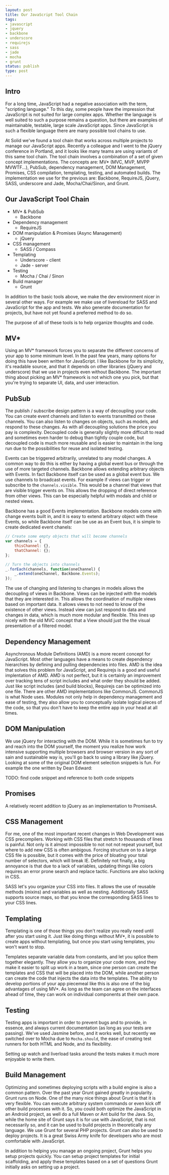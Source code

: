 ```yaml
---
layout: post
title: Our JavaScript Tool Chain
tags:
- javascript
- jquery
- backbone
- underscore
- requirejs
- sass
- jade
- mocha
- grunt
status: publish
type: post
---
```


## Intro

For a long time, JavaScript had a negative association with the term, "scripting language."
To this day, some people have the impression that JavaScript is not suited for large
complex apps. Whether the language is well suited to such a purpose remains a question, but
there are examples of maintainable, testable, large scale JavaScript apps. Since JavaScript
is such a flexible language there are many possible tool chains to use.

At Solid we've found a tool chain that works across multiple projects to manage our JavaScript
apps. Recently a colleague and I went to the jQuery conference in Portland, and it looks
like many teams are using variants of this same tool chain. The tool chain involves a combination
of a set of given concept implementations. The concepts are: MV* (MVC, MVP, MVPP
MVWTF...), PubSub, dependency management, DOM Management, Promises, CSS compilation, templating, testing, and automated builds.
The implementation we use for the previous are: Backbone, RequireJS, jQuery, SASS, underscore and Jade,
Mocha/Chai/Sinon, and Grunt.

## Our JavaScript Tool Chain

* MV* & PubSub
    * Backbone
* Dependency management
    * RequireJS
* DOM manipulation & Promises (Async Management)
    * jQuery
* CSS management
    * SASS / Compass
* Templating
    * Underscore - client
    * Jade - server
* Testing
    * Mocha / Chai / Sinon
* Build manager
    * Grunt

In addition to the basic tools above, we make the dev environment nicer in several other ways.
For example we make use of livereload for SASS and JavaScript for the app and tests. We also
generate documentation for projects, but have not yet found a preferred method to do so.

The purpose of all of these tools is to help organize thoughts and code.

## MV*

Using an MV* framework forces you to separate the different concerns of your app to
some minimum level. In the past few years, many options for doing this have been written for
JavaScript. I like Backbone for its simplicity, it's readable source, and that it depends
on other libraries (jQuery and underscore) that we use in projects even without
Backbone. The important thing about picking an MV* framework is not which one you pick,
but that you're trying to separate UI, data, and user interaction.

## PubSub

The publish / subscribe design pattern is a way of decoupling your code. You can create event
channels and listen to events transmitted on these channels. You can also listen to changes
on objects, such as models, and respond to these changes. As with all decoupling solutions
the price you pay is complexity. Decoupled code is generally slightly more difficult to
read and sometimes even harder to debug than tightly couple code, but decoupled code is much
more reusable and is easier to maintain in the long run due to the possibilities for reuse
and isolated testing.

Events can be triggered arbitrarily, unrelated to any model changes. A common way to
 do this is either by having a global event bus or through the use of more targeted channels.
 Backbone allows extending arbitrary objects with Events. In fact Backbone itself can be
 used as a global event bus. We use channels to broadcast events. For example if views can
 trigger or subscribe to the `channels.visible`. This would be a channel that views that are
 visible trigger events on. This allows the dropping of direct reference from other views.
 This can be especially helpful with modals and child or nested views.

Backbone has a good Events implementation. Backbone models come with
change events built in, and it is easy to extend arbitrary object with these Events, so
while Backbone itself can be use as an Event bus, it is simple to create dedicated event
chanels:

```javascript
// Create some empty objects that will become channels
var channels = {
    thisChannel: {},
    thatChannel: {};
};

// Turn the objects into channels
_.forEach(channels, function(oneChannel) {
    _.extend(oneChannel, Backbone.Events);
});
```

The use of changing and listening to changes in models
allows the decoupling of views in Backbone. Views can be injected with the models that they
 are interested in. This allows the coordination of multiple views based on important data.
 It allows views to not need to know of the existence of other views. Instead view can just
 respond to data and changes in data, which is much more modular and flexible. This lines
 up nicely with the old MVC concept that a View should just the the visual presentation of
 a filtered model.

## Dependency Management

Asynchronous Module Definitions (AMD) is a more recent concept for JavaScript. Most other
languages have a means to create dependency hierarchies by defining and pulling
dependencies into files. AMD is the idea that solves this problem for JavaScript, and
Requirejs is a good and useful implentation of AMD. AMD is not perfect, but it is certainly
an improvement over tracking tens of script includes and what order they should be added.
Just like script includes (and build blocks), Requirejs can be optimized into one file.
There are other AMD implementations like CommonJS. CommonJS is what Node uses.
Modules not only help in dependency management and ease of testing, they also allow you to
conceptually isolate logical pieces of the code, so that you don't have to keep the entire
app in your head at all times.

## DOM Manipulation

We use jQuery for interacting with the DOM. While it is sometimes fun to try and reach into
the DOM yourself, the moment you realize how work intensive supporting multiple browsers and
browser version in any sort of sain and sustainable way is, you'll go back to using a library
like jQuery. Looking at some of the original DOM element selection snippets is fun. For example
the one written by Dean Edward:

TODO: find code snippet and reference to both code snippets

## Promises

A relatively recent addition to jQuery as an implementation to PromisesA.

## CSS Management

For me, one of the most important recent changes in Web Development was CSS precompilers.
Working with CSS files that stretch to thousands of lines is painful. Not only is it almost
impossible to not not not repeat yourself, but where to add new CSS is often ambigous. Forcing
structure on to a large CSS file is possible, but it comes with the price of bloating your
total number of selectors, which will break IE. Definitely not finally, a big annoyance is that due
to a lack of variables, updating things like colors requires an error prone search and
replace tactic. Functions are also lacking in CSS.

SASS let's you organize your CSS into files. It allows the use of reusable methods (mixins)
and variables as well as nesting. Additionally SASS supports source maps, so that you know the corresponding
SASS lines to your CSS lines.

## Templating

Templating is one of those things you don't realize you really need until after you start
using it. Just like doing things without MV*, it is possible to create apps without templating,
but once you start using templates, you won't want to stop.

Templates separate variable
data from constants, and let you splice them together elegantly. They allow you to organize
your code
more, and they make it easier to split up work in a team, since one person can create
the templates and CSS that will be placed into the DOM, while another person can create the
code that
injects the data into the templates. The ability to develop portions of your app piecemeal
like this is also one of the big advantages of using MV*. As long as the team can agree
on the interfaces ahead of time, they can work on individual components at their own pace.

## Testing

Testing apps is important in order to prevent bugs and to provide, in essence, and always
current documentation (as long as your tests are passing). We've used Jasmine before, and
it works well, but recently we switched over to Mocha due to `Mocha.should`, the ease of
creating test runners for both HTML and Node, and its flexibility.

Setting up watch and liverload tasks around the tests makes it much more enjoyable to write
them.

## Build Management

Optimizing and sometimes deploying scripts with a build engine is also a common pattern.
Over the past year Grunt gained greatly in popularity. Grunt runs on Node. One of the many
nice things about Grunt is that it is
very flexible. You can
execute arbitrary system commands or even kick off other build processes with it. So, you
could both optimize the JavaScript in an Android project, as well do a full Maven or Ant
build for the Java. So, while the home site of Grunt says it is for use with JavaScript,
that is not necessarily so, and it can be used to build projects in theoretically any
language. We use Grunt for several PHP projects. Grunt can also be used to deploy projects.
It is a great Swiss Army knife for developers who are most comfortable with JavaScript.

In addition to helping you manage an ongoing project, Grunt helps you setup projects quickly.
You can setup project templates for initial scaffolding, and apply these templates based
on a set of questions Grunt initially asks on setting up a project.
